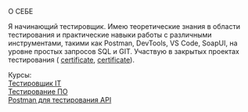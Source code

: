 О СЕБЕ

Я начинающий тестировщик. Имею теоретические знания в области тестирования и практические навыки работы с различными инструментами, такими как Postman, DevTools, VS Code, SoapUI, на уровне простых запросов SQL и GIT.
Участвую в закрытых проектах тестирования ( [сertificate](https://drive.google.com/file/d/1yLkNoPZeVvbRsFL349PMenipj8hxNEFs/view?usp=drive_link), [certificate](https://drive.google.com/file/d/1ro24PKybQObG17hEhplbSzKTM0P3h3_N/view?usp=drive_link)).

Курсы:  
[Тестировщик IT](https://drive.google.com/file/d/169CA4p-QcwH81wO6WMKssvAaIATC0dSr/view?usp=drive_link)  
[Тестирование ПО](https://drive.google.com/file/d/1Owt2pbK_6TXImhTfR3daJv4qEECu-rTL/view?usp=drive_link)  
[Postman для тестирования API](https://drive.google.com/file/d/1K7aJhiQRT1RHMZ-rCqoZ6gAa_7SIZ0Wx/view?usp=drive_link)
